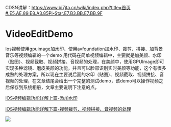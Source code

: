 CDSN讲解：https://www.bi7jta.cn/wiki/index.php?title=首页#.E5.AE.89.E8.A3.85Pi-Star.E7.B3.BB.E7.BB.9F 

# VideoEditDemo
Ios视频使用gpuimage加水印、使用avfoundation加水印、裁剪、拼接、加背景音乐等视频编辑的一个demo
用代码在简单视频编辑中，主要就是加美颜、水印（贴图）、视频截取、视频拼接、音视频的处理，在美颜中，使用GPUImage即可实现多种滤镜、磨皮美颜的功能，并且可以脸部识别实时美颜等功能，这个有很多成熟的处理方案，所以现在主要说后面的水印（贴图）、视频截取、视频拼接、音视频的处理，在文章结尾会给出一个完整的测试demo，该demo可以操作视频之后保存到系统相册，文章主要说明下注意的点。

[IOS视频编辑功能详解上篇-添加水印](http://www.hudongdong.com/ios/546.html)

[IOS视频编辑功能详解下篇-视频裁剪、视频拼接、音视频的处理](http://www.hudongdong.com/ios/550.html)

![](http://cdn.hudongdong.com/20170514.gif)
